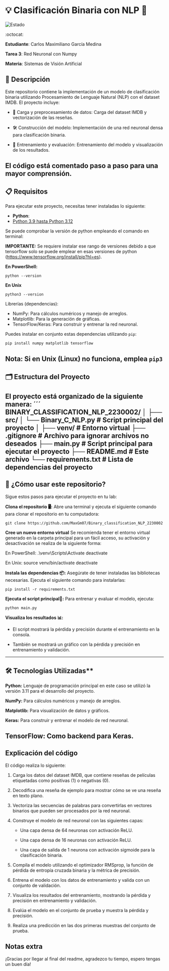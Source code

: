 # 💡 Clasificación Binaria con NLP 🧩

![Estado](https://img.shields.io/badge/Estado-Completado-brightgreen)

:octocat:

**Estudiante**: Carlos Maximiliano García Medina

**Tarea 3**: Red Neuronal con Numpy

**Materia**: Sistemas de Visión Artificial  

## 📝 Descripción
Este repositorio contiene la implementación de un modelo de clasificación binaria utilizando Procesamiento de Lenguaje Natural (NLP) con el dataset IMDB. El proyecto incluye:

 * 🧩 Carga y preprocesamiento de datos: Carga del dataset IMDB y vectorización de las reseñas.

 * 🛠️ Construcción del modelo: Implementación de una red neuronal densa para clasificación binaria.

 * 🚀 Entrenamiento y evaluación: Entrenamiento del modelo y visualización de los resultados.

El código está comentado paso a paso para una mayor comprensión.
---
##  📋 Requisitos
Para ejecutar este proyecto, necesitas tener instaladas lo siguiente:
- **Python**: 
- [Python 3.9 hasta Python 3.12](https://www.python.org/downloads/)

Se puede comprobar la versión de python empleando el comando en terminal:

**IMPORTANTE:** Se requiere instalar ese rango de versiones debido a que tensorflow solo se puede emplear en esas versiones de python (https://www.tensorflow.org/install/pip?hl=es).

**En PowerShell:**
  ```
  python --version
  ```

**En Unix**
  ```
  python3 --version
  ```

Librerías (dependencias):
* NumPy: Para cálculos numéricos y manejo de arreglos.
* Matplotlib: Para la generación de gráficas.
* TensorFlow/Keras: Para construir y entrenar la red neuronal.

Puedes instalar en conjunto estas dependencias utilizando `pip`:

```bash
pip install numpy matplotlib tensorflow
```
**Nota:** Si en Unix (Linux) no funciona, emplea ```pip3```
---
## 🗂️ Estructura del Proyecto
El proyecto está organizado de la siguiente manera:
    ´´´
    BINARY_CLASSIFICATION_NLP_2230002/
    │
    ├── src/
    │   └── Binary_C_NLP.py  # Script principal del proyecto
    │
    ├── venv/                # Entorno virtual
    ├── .gitignore           # Archivo para ignorar archivos no deseados
    ├── main.py              # Script principal para ejecutar el proyecto
    ├── README.md            # Este archivo
    └── requirements.txt     # Lista de dependencias del proyecto
--- 
## 🚀 ¿Cómo usar este repositorio?
Sigue estos pasos para ejecutar el proyecto en tu lab:

**Clona el repositorio 🖥️:**
Abre una terminal y ejecuta el siguiente comando para clonar el repositorio en tu computadora:

    git clone https://github.com/MaxGm07/Binary_classification_NLP_2230002

**Cree un nuevo entorno virtual**
Se recomienda tener el entorno virtual generado en la carpeta principal para un fácil acceso, su activación y desactivación se realiza de la siguiente forma:

En PowerShell:
    .\venv\Scripts\Activate
    deactivate

En Unix: 
    source venv/bin/activate
    deactivate

**Instala las dependencias 📦:**
Asegúrate de tener instaladas las bibliotecas necesarias. Ejecuta el siguiente comando para instalarlas:

    pip install -r requirements.txt 

**Ejecuta el script principal🚀:**
Para entrenar y evaluar el modelo, ejecuta:

    python main.py

**Visualiza los resultados 📊:**
* El script mostrará la pérdida y precisión durante el entrenamiento en la consola.

* También se mostrará un gráfico con la pérdida y precisión en entrenamiento y validación.
---
## 🛠️ Tecnologías Utilizadas**
**Python:** Lenguaje de programación principal en este caso se utilizó la versión 3.11 para el desarrollo del proyecto.

**NumPy:** Para cálculos numéricos y manejo de arreglos.

**Matplotlib:** Para visualización de datos y gráficos.

**Keras:** Para construir y entrenar el modelo de red neuronal.

**TensorFlow:** Como backend para Keras.
---
## Explicación del código
El código realiza lo siguiente:

1. Carga los datos del dataset IMDB, que contiene reseñas de películas etiquetadas como positivas (1) o negativas (0).

2. Decodifica una reseña de ejemplo para mostrar cómo se ve una reseña en texto plano.

3. Vectoriza las secuencias de palabras para convertirlas en vectores binarios que pueden ser procesados por la red neuronal.

4. Construye el modelo de red neuronal con las siguientes capas:

   * Una capa densa de 64 neuronas con activación ReLU.

   * Una capa densa de 16 neuronas con activación ReLU.

   * Una capa de salida de 1 neurona con activación sigmoide para la clasificación binaria.

5. Compila el modelo utilizando el optimizador RMSprop, la función de pérdida de entropía cruzada binaria y la métrica de precisión.

6. Entrena el modelo con los datos de entrenamiento y valida con un conjunto de validación.

7. Visualiza los resultados del entrenamiento, mostrando la pérdida y precisión en entrenamiento y validación.

8. Evalúa el modelo en el conjunto de prueba y muestra la pérdida y precisión.

9. Realiza una predicción en las dos primeras muestras del conjunto de prueba.

## Notas extra
¡Gracias por llegar al final del readme, agradezco tu tiempo, espero tengas un buen día!